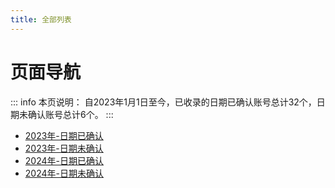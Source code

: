 ```yaml
---
title: 全部列表
---
```

# 页面导航
::: info 本页说明：
自2023年1月1日至今，已收录的日期已确认账号总计32个，日期未确认账号总计6个。
:::
* [2023年-日期已确认](/document/2023a.md)  
* [2023年-日期未确认](/document/2023b.md)  
* [2024年-日期已确认](/document/2024a.md)  
* [2024年-日期未确认](/document/2024b.md)  
